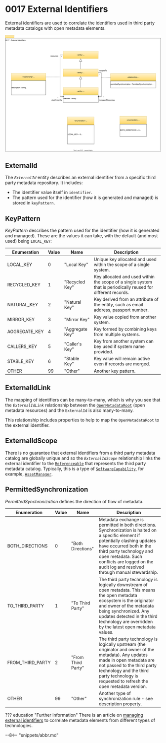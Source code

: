 <!-- SPDX-License-Identifier: CC-BY-4.0 -->
<!-- Copyright Contributors to the Egeria project. -->

# 0017 External Identifiers

External identifiers are used to correlate the identifiers used in third party metadata catalogs with open metadata elements.

![UML](0017-External-Identifiers.svg)

## ExternalId

The *`ExternalId`* entity describes an external identifier from a specific third party metadata repository. It includes:

- The identifier value itself in `identifier`.
- The pattern used for the identifier (how it is generated and managed) is stored in `keyPattern`. 

## KeyPattern

*KeyPattern* describes the pattern used for the identifier (how it is generated and managed). These are the values it can take, with the default (and most used) being `LOCAL_KEY`:  

| Enumeration   | Value | Name             | Description                                                                                                   |
|---------------|-------|------------------|---------------------------------------------------------------------------------------------------------------|
| LOCAL_KEY     | 0     | "Local Key"      | Unique key allocated and used within the scope of a single system.                                            |
| RECYCLED_KEY  | 1     | "Recycled Key"   | Key allocated and used within the scope of a single system that is periodically reused for different records. |
| NATURAL_KEY   | 2     | "Natural Key"    | Key derived from an attribute of the entity, such as email address, passport number.                          |
| MIRROR_KEY    | 3     | "Mirror Key"     | Key value copied from another system.                                                                         |
| AGGREGATE_KEY | 4     | "Aggregate Key"  | Key formed by combining keys from multiple systems.                                                           |
| CALLERS_KEY   | 5     | "Caller's Key"   | Key from another system can bey used if system name provided.                                                 |
| STABLE_KEY    | 6     | "Stable Key"     | Key value will remain active even if records are merged.                                                      |
| OTHER         | 99    | "Other"          | Another key pattern.                                                                                          |


## ExternalIdLink

The mapping of identifiers can be many-to-many, which is why you see that the *`ExternalIdLink`* relationship between the [`OpenMetadataRoot`](/types/0/0010-Base-Model/#openmetadataroot) (open metadata resources) and the `ExternalId` is also many-to-many.

This relationship includes properties to help to map the `OpenMetadataRoot` to the external identifier.

## ExternalIdScope

There is no guarantee that external identifiers from a third party metadata catalog are globally unique and so the *`ExternalIdScope`* relationship links the external identifier to the [`Referenceable`](/types/0/0010-Base-Model/#referenceable) that represents the third party metadata catalog. Typically, this is a type of [`SoftwareCapability`](/types/0/0042-Software-Capabilities/#softwarecapability), for example, [`AssetManager`](/types/0/0056-Resource-Managers/#assetmanager).

## PermittedSynchronization

*PermittedSynchronization* defines the direction of flow of metadata.

| Enumeration      | Value | Name             | Description                                                                                                                                                                                                                                                                                 |
|------------------|-------|------------------|---------------------------------------------------------------------------------------------------------------------------------------------------------------------------------------------------------------------------------------------------------------------------------------------|
| BOTH_DIRECTIONS  | 0     | "Both Directions" | Metadata exchange is permitted in both directions.  Synchronization is halted on a specific element if potentially clashing updates have occurred both in the third party technology and open metadata.  Such conflicts are logged on the audit log and resolved through manual stewardship. |
| TO_THIRD_PARTY   | 1     | "To Third Party" | The third party technology is logically downstream of open metadata.  This means the open metadata ecosystem is the originator and owner of the metadata being synchronized. Any updates detected in the third technology are overridden by the latest open metadata values.                |
| FROM_THIRD_PARTY | 2     | "From Third Party" | The third party technology is logically upstream (the originator and owner of the metadata).  Any updates made in open metadata are not passed to the third party technology and the third party technology is requested to refresh the open metadata version.                              |
| OTHER            | 99    | "Other"          | Another type of synchronization rule - see description property.                                                                                                                                                                                                                            |

??? education "Further information"
    There is an article on [managing external identifiers](/features/external-identifiers/overview) to correlate metadata elements from different types of technologies.

--8<-- "snippets/abbr.md"
